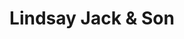 ---
title: "Lindsay Jack & Son"
url: /grantown-on-spey/lindsay-jack-and-son/
shop: funeral directors
---